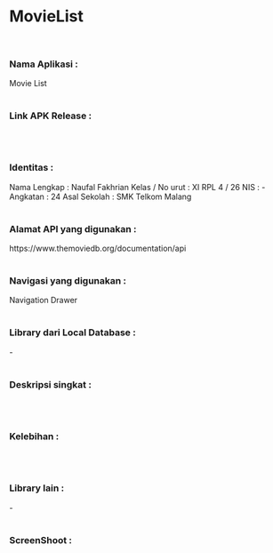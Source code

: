 # MovieList

<br>
<h3>Nama Aplikasi :  </h3>
Movie List
<br><br>
<h3>Link APK Release : </h3>

<br><br>
<h3>Identitas : </h3>
Nama Lengkap : Naufal Fakhrian
Kelas / No urut : XI RPL 4 / 26
NIS : -
Angkatan : 24
Asal Sekolah : SMK Telkom Malang
<br><br>
<h3>Alamat API yang digunakan : </h3>
https://www.themoviedb.org/documentation/api
<br><br>
<h3>Navigasi yang digunakan :</h3>
Navigation Drawer
<br><br>
<h3>Library dari Local Database :</h3>
-
<br><br>
<h3>Deskripsi singkat :</h3>

<br><br>
<h3>Kelebihan :</h3>

<br><br>
<h3>Library lain :</h3>
-
<br><br>
<h3>ScreenShoot :</h3>

<br>
